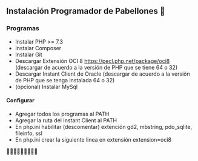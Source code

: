 ## Instalación Programador de Pabellones :hospital:

### Programas

- Instalar PHP >= 7.3
- Instalar Composer
- Instalar Git
- Descargar Extensión OCI 8 https://pecl.php.net/package/oci8 (descargar de acuerdo a la versión de PHP que se tiene 64 o 32)
- Descargar Instant Client de Oracle (descargar de acuerdo a la versión de PHP que se tenga instalada 64 o 32)
- (opcional) Instalar MySql

#### Configurar

- Agregar todos los programas al PATH
- Agregar la ruta del Instant Client al PATH
- En php.ini habilitar (descomentar) extención gd2, mbstring, pdo_sqlite, fileinfo, ssl
- En php.ini crear la siguiente linea en extensión extension=oci8


:hospital::hospital::hospital::hospital::hospital::hospital::hospital::hospital::hospital:
